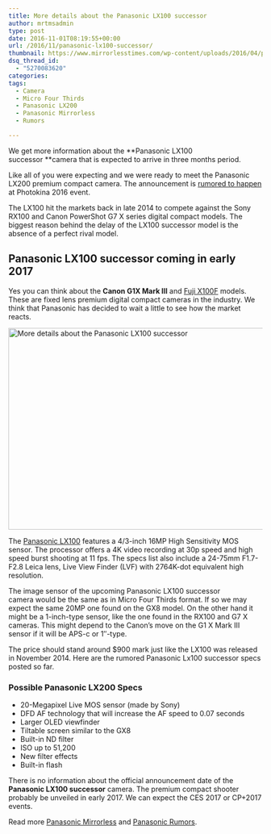 ```yaml
---
title: More details about the Panasonic LX100 successor
author: mrtmsadmin
type: post
date: 2016-11-01T08:19:55+00:00
url: /2016/11/panasonic-lx100-successor/
thumbnail: https://www.mirrorlesstimes.com/wp-content/uploads/2016/04/panasonic-lx200-specs-leaked-online.jpg
dsq_thread_id:
  - "5270083620"
categories:
tags:
  - Camera
  - Micro Four Thirds
  - Panasonic LX200
  - Panasonic Mirrorless
  - Rumors

---
```

We get more information about the **Panasonic LX100 successor **camera that is expected to arrive in three months period.

Like all of you were expecting and we were ready to meet the Panasonic LX200 premium compact camera. The announcement is [rumored to happen][1] at Photokina 2016 event.

The LX100 hit the markets back in late 2014 to compete against the Sony RX100 and Canon PowerShot G7 X series digital compact models. The biggest reason behind the delay of the LX100 successor model is the absence of a perfect rival model.<!--more-->

## Panasonic LX100 successor coming in early 2017

Yes you can think about the **Canon G1X Mark III** and [Fuji X100F][2] models. These are fixed lens premium digital compact cameras in the industry. We think that Panasonic has decided to wait a little to see how the market reacts.

[<img class="aligncenter wp-image-365 size-full" title="More details about the Panasonic LX100 successor " src="https://i0.wp.com/www.mirrorlesstimes.com/wp-content/uploads/2016/06/panasonic-lx200-announcement.jpg?resize=600%2C400&#038;ssl=1" alt="More details about the Panasonic LX100 successor " width="600" height="400" srcset="https://i0.wp.com/www.mirrorlesstimes.com/wp-content/uploads/2016/06/panasonic-lx200-announcement.jpg?w=900&ssl=1 900w, https://i0.wp.com/www.mirrorlesstimes.com/wp-content/uploads/2016/06/panasonic-lx200-announcement.jpg?resize=300%2C200&ssl=1 300w, https://i0.wp.com/www.mirrorlesstimes.com/wp-content/uploads/2016/06/panasonic-lx200-announcement.jpg?resize=768%2C512&ssl=1 768w" sizes="(max-width: 600px) 100vw, 600px" data-recalc-dims="1" />][3]

The <a href="http://www.dailycameranews.com/2014/09/panasonic-lx100/" target="_blank" rel="noopener">Panasonic LX100</a> features a 4/3-inch 16MP High Sensitivity MOS sensor. The processor offers a 4K video recording at 30p speed and high speed burst shooting at 11 fps. The specs list also include a 24-75mm F1.7-F2.8 Leica lens, Live View Finder (LVF) with 2764K-dot equivalent high resolution.

The image sensor of the upcoming Panasonic LX100 successor camera would be the same as in Micro Four Thirds format. If so we may expect the same 20MP one found on the GX8 model. On the other hand it might be a 1-inch-type sensor, like the one found in the RX100 and G7 X cameras. This might depend to the Canon&#8217;s move on the G1 X Mark III sensor if it will be APS-c or 1&#8243;-type.

The price should stand around $900 mark just like the LX100 was released in November 2014. Here are the rumored Panasonic Lx100 successor specs posted so far.

### Possible Panasonic LX200 Specs

  * 20-Megapixel Live MOS sensor (made by Sony)
  * DFD AF technology that will increase the AF speed to 0.07 seconds
  * Larger OLED viewfinder
  * Tiltable screen similar to the GX8
  * Built-in ND filter
  * ISO up to 51,200
  * New filter effects
  * Built-in flash

There is no information about the official announcement date of the **Panasonic LX100 successor** camera. The premium compact shooter probably be unveiled in early 2017. We can expect the CES 2017 or CP+2017 events.

Read more [Panasonic Mirrorless][4] and [Panasonic Rumors][5].

 [1]: https://www.mirrorlesstimes.com/2016/06/panasonic-lx200-announcement/
 [2]: https://www.mirrorlesstimes.com/2016/09/fujifilm-x100f-rumors/
 [3]: https://i0.wp.com/www.mirrorlesstimes.com/wp-content/uploads/2016/06/panasonic-lx200-announcement.jpg?ssl=1
 [4]: https://www.mirrorlesstimes.com/tags/panasonic-mirrorless "Panasonic Mirrorless News"
 [5]: https://www.dailycameranews.com/tag/panasonic-rumors/